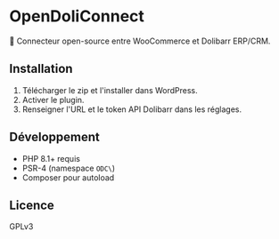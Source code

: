 # OpenDoliConnect

🔗 Connecteur open-source entre WooCommerce et Dolibarr ERP/CRM.

## Installation
1. Télécharger le zip et l'installer dans WordPress.
2. Activer le plugin.
3. Renseigner l'URL et le token API Dolibarr dans les réglages.

## Développement
- PHP 8.1+ requis
- PSR-4 (namespace `ODC\`)
- Composer pour autoload

## Licence
GPLv3
